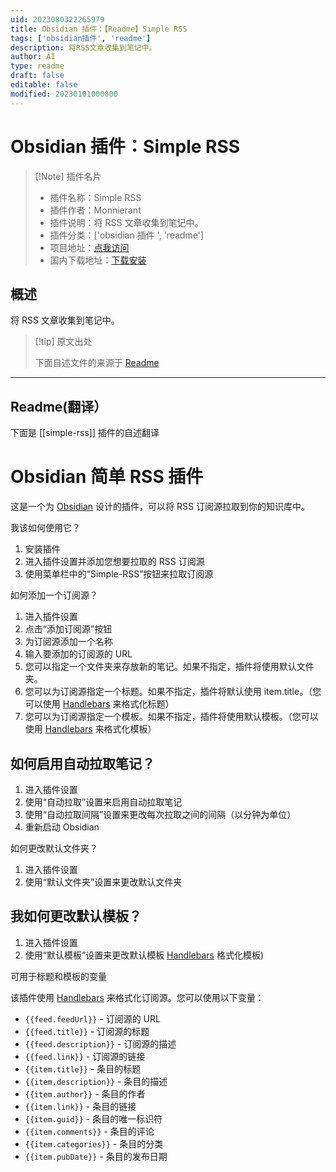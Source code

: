 ```yaml
---
uid: 2023080322265979
title: Obsidian 插件：【Readme】Simple RSS
tags: ['obsidian插件', 'readme']
description: 将RSS文章收集到笔记中。
author: AI
type: readme
draft: false
editable: false
modified: 20230101000000
---
```


# Obsidian 插件：Simple RSS

> [!Note] 插件名片
> - 插件名称：Simple RSS
> - 插件作者：Monnierant
> - 插件说明：将 RSS 文章收集到笔记中。
> - 插件分类：['obsidian 插件 ', 'readme']
> - 项目地址：[点我访问](https://github.com/monnierant/obsidian-simple-rss)
> - 国内下载地址：[下载安装](https://pkmer.cn/products/plugin/pluginMarket/?simple-rss)

## 概述

将 RSS 文章收集到笔记中。

> [!tip] 原文出处
>
>下面自述文件的来源于 [Readme](https://ghproxy.net/https://raw.githubusercontent.com/monnierant/obsidian-simple-rss/master/README.md)
>

---

## Readme(翻译）

下面是 [[simple-rss]] 插件的自述翻译

# Obsidian 简单 RSS 插件

这是一个为 [Obsidian](https://obsidian.md/) 设计的插件，可以将 RSS 订阅源拉取到你的知识库中。

我该如何使用它？

1. 安装插件
2. 进入插件设置并添加您想要拉取的 RSS 订阅源
3. 使用菜单栏中的“Simple-RSS”按钮来拉取订阅源

如何添加一个订阅源？

1. 进入插件设置
2. 点击“添加订阅源”按钮
3. 为订阅源添加一个名称
4. 输入要添加的订阅源的 URL
5. 您可以指定一个文件夹来存放新的笔记。如果不指定，插件将使用默认文件夹。
6. 您可以为订阅源指定一个标题。如果不指定，插件将默认使用 item.title。（您可以使用 [Handlebars](https://handlebarsjs.com/) 来格式化标题）
7. 您可以为订阅源指定一个模板。如果不指定，插件将使用默认模板。（您可以使用 [Handlebars](https://handlebarsjs.com/) 来格式化模板）

## 如何启用自动拉取笔记？

1. 进入插件设置
2. 使用“自动拉取”设置来启用自动拉取笔记
3. 使用“自动拉取间隔”设置来更改每次拉取之间的间隔（以分钟为单位）
4. 重新启动 Obsidian

如何更改默认文件夹？

1. 进入插件设置
2. 使用“默认文件夹”设置来更改默认文件夹

## 我如何更改默认模板？

1. 进入插件设置
2. 使用“默认模板”设置来更改默认模板
[Handlebars](https://handlebarsjs.com/) 格式化模板)

可用于标题和模板的变量

该插件使用 [Handlebars](https://handlebarsjs.com/) 来格式化订阅源。您可以使用以下变量：

- `{{feed.feedUrl}}` - 订阅源的 URL
- `{{feed.title}}` - 订阅源的标题
- `{{feed.description}}` - 订阅源的描述
- `{{feed.link}}` - 订阅源的链接
- `{{item.title}}` - 条目的标题
- `{{item.description}}` - 条目的描述
- `{{item.author}}` - 条目的作者
- `{{item.link}}` - 条目的链接
- `{{item.guid}}` - 条目的唯一标识符
- `{{item.comments}}` - 条目的评论
- `{{item.categories}}` - 条目的分类
- `{{item.pubDate}}` - 条目的发布日期




